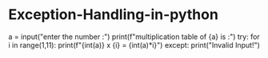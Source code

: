 # Exception-Handling-in-python
a = input("enter the number :")
print(f"multiplication table of {a} is :")
try:
    for i in range(1,11):
      print(f"{int(a)} x {i} = {int(a)*i}")
except:
       print("Invalid Input!")
       
  

